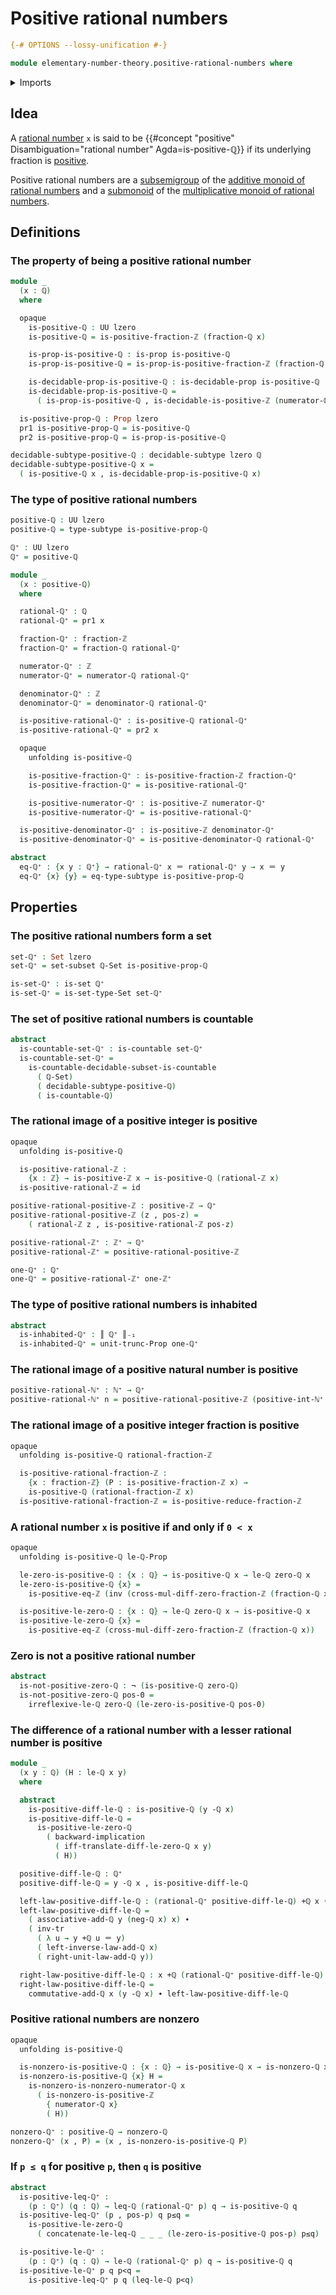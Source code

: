 # Positive rational numbers

```agda
{-# OPTIONS --lossy-unification #-}

module elementary-number-theory.positive-rational-numbers where
```

<details><summary>Imports</summary>

```agda
open import elementary-number-theory.addition-rational-numbers
open import elementary-number-theory.cross-multiplication-difference-integer-fractions
open import elementary-number-theory.difference-rational-numbers
open import elementary-number-theory.inequality-rational-numbers
open import elementary-number-theory.integer-fractions
open import elementary-number-theory.integers
open import elementary-number-theory.negative-integers
open import elementary-number-theory.nonzero-natural-numbers
open import elementary-number-theory.nonzero-rational-numbers
open import elementary-number-theory.positive-and-negative-integers
open import elementary-number-theory.positive-integer-fractions
open import elementary-number-theory.positive-integers
open import elementary-number-theory.rational-numbers
open import elementary-number-theory.strict-inequality-rational-numbers

open import foundation.cartesian-product-types
open import foundation.coproduct-types
open import foundation.decidable-propositions
open import foundation.decidable-subtypes
open import foundation.dependent-pair-types
open import foundation.function-types
open import foundation.identity-types
open import foundation.logical-equivalences
open import foundation.negation
open import foundation.propositional-truncations
open import foundation.propositions
open import foundation.sets
open import foundation.subtypes
open import foundation.transport-along-identifications
open import foundation.universe-levels

open import set-theory.countable-sets
```

</details>

## Idea

A [rational number](elementary-number-theory.rational-numbers.md) `x` is said to
be {{#concept "positive" Disambiguation="rational number" Agda=is-positive-ℚ}}
if its underlying fraction is
[positive](elementary-number-theory.positive-integer-fractions.md).

Positive rational numbers are a [subsemigroup](group-theory.subsemigroups.md) of
the
[additive monoid of rational numbers](elementary-number-theory.additive-group-of-rational-numbers.md)
and a [submonoid](group-theory.submonoids.md) of the
[multiplicative monoid of rational numbers](elementary-number-theory.multiplicative-monoid-of-rational-numbers.md).

## Definitions

### The property of being a positive rational number

```agda
module _
  (x : ℚ)
  where

  opaque
    is-positive-ℚ : UU lzero
    is-positive-ℚ = is-positive-fraction-ℤ (fraction-ℚ x)

    is-prop-is-positive-ℚ : is-prop is-positive-ℚ
    is-prop-is-positive-ℚ = is-prop-is-positive-fraction-ℤ (fraction-ℚ x)

    is-decidable-prop-is-positive-ℚ : is-decidable-prop is-positive-ℚ
    is-decidable-prop-is-positive-ℚ =
      ( is-prop-is-positive-ℚ , is-decidable-is-positive-ℤ (numerator-ℚ x))

  is-positive-prop-ℚ : Prop lzero
  pr1 is-positive-prop-ℚ = is-positive-ℚ
  pr2 is-positive-prop-ℚ = is-prop-is-positive-ℚ

decidable-subtype-positive-ℚ : decidable-subtype lzero ℚ
decidable-subtype-positive-ℚ x =
  ( is-positive-ℚ x , is-decidable-prop-is-positive-ℚ x)
```

### The type of positive rational numbers

```agda
positive-ℚ : UU lzero
positive-ℚ = type-subtype is-positive-prop-ℚ

ℚ⁺ : UU lzero
ℚ⁺ = positive-ℚ

module _
  (x : positive-ℚ)
  where

  rational-ℚ⁺ : ℚ
  rational-ℚ⁺ = pr1 x

  fraction-ℚ⁺ : fraction-ℤ
  fraction-ℚ⁺ = fraction-ℚ rational-ℚ⁺

  numerator-ℚ⁺ : ℤ
  numerator-ℚ⁺ = numerator-ℚ rational-ℚ⁺

  denominator-ℚ⁺ : ℤ
  denominator-ℚ⁺ = denominator-ℚ rational-ℚ⁺

  is-positive-rational-ℚ⁺ : is-positive-ℚ rational-ℚ⁺
  is-positive-rational-ℚ⁺ = pr2 x

  opaque
    unfolding is-positive-ℚ

    is-positive-fraction-ℚ⁺ : is-positive-fraction-ℤ fraction-ℚ⁺
    is-positive-fraction-ℚ⁺ = is-positive-rational-ℚ⁺

    is-positive-numerator-ℚ⁺ : is-positive-ℤ numerator-ℚ⁺
    is-positive-numerator-ℚ⁺ = is-positive-rational-ℚ⁺

  is-positive-denominator-ℚ⁺ : is-positive-ℤ denominator-ℚ⁺
  is-positive-denominator-ℚ⁺ = is-positive-denominator-ℚ rational-ℚ⁺

abstract
  eq-ℚ⁺ : {x y : ℚ⁺} → rational-ℚ⁺ x ＝ rational-ℚ⁺ y → x ＝ y
  eq-ℚ⁺ {x} {y} = eq-type-subtype is-positive-prop-ℚ
```

## Properties

### The positive rational numbers form a set

```agda
set-ℚ⁺ : Set lzero
set-ℚ⁺ = set-subset ℚ-Set is-positive-prop-ℚ

is-set-ℚ⁺ : is-set ℚ⁺
is-set-ℚ⁺ = is-set-type-Set set-ℚ⁺
```

### The set of positive rational numbers is countable

```agda
abstract
  is-countable-set-ℚ⁺ : is-countable set-ℚ⁺
  is-countable-set-ℚ⁺ =
    is-countable-decidable-subset-is-countable
      ( ℚ-Set)
      ( decidable-subtype-positive-ℚ)
      ( is-countable-ℚ)
```

### The rational image of a positive integer is positive

```agda
opaque
  unfolding is-positive-ℚ

  is-positive-rational-ℤ :
    {x : ℤ} → is-positive-ℤ x → is-positive-ℚ (rational-ℤ x)
  is-positive-rational-ℤ = id

positive-rational-positive-ℤ : positive-ℤ → ℚ⁺
positive-rational-positive-ℤ (z , pos-z) =
    ( rational-ℤ z , is-positive-rational-ℤ pos-z)

positive-rational-ℤ⁺ : ℤ⁺ → ℚ⁺
positive-rational-ℤ⁺ = positive-rational-positive-ℤ

one-ℚ⁺ : ℚ⁺
one-ℚ⁺ = positive-rational-ℤ⁺ one-ℤ⁺
```

### The type of positive rational numbers is inhabited

```agda
abstract
  is-inhabited-ℚ⁺ : ║ ℚ⁺ ║₋₁
  is-inhabited-ℚ⁺ = unit-trunc-Prop one-ℚ⁺
```

### The rational image of a positive natural number is positive

```agda
positive-rational-ℕ⁺ : ℕ⁺ → ℚ⁺
positive-rational-ℕ⁺ n = positive-rational-positive-ℤ (positive-int-ℕ⁺ n)
```

### The rational image of a positive integer fraction is positive

```agda
opaque
  unfolding is-positive-ℚ rational-fraction-ℤ

  is-positive-rational-fraction-ℤ :
    {x : fraction-ℤ} (P : is-positive-fraction-ℤ x) →
    is-positive-ℚ (rational-fraction-ℤ x)
  is-positive-rational-fraction-ℤ = is-positive-reduce-fraction-ℤ
```

### A rational number `x` is positive if and only if `0 < x`

```agda
opaque
  unfolding is-positive-ℚ le-ℚ-Prop

  le-zero-is-positive-ℚ : {x : ℚ} → is-positive-ℚ x → le-ℚ zero-ℚ x
  le-zero-is-positive-ℚ {x} =
    is-positive-eq-ℤ (inv (cross-mul-diff-zero-fraction-ℤ (fraction-ℚ x)))

  is-positive-le-zero-ℚ : {x : ℚ} → le-ℚ zero-ℚ x → is-positive-ℚ x
  is-positive-le-zero-ℚ {x} =
    is-positive-eq-ℤ (cross-mul-diff-zero-fraction-ℤ (fraction-ℚ x))
```

### Zero is not a positive rational number

```agda
abstract
  is-not-positive-zero-ℚ : ¬ (is-positive-ℚ zero-ℚ)
  is-not-positive-zero-ℚ pos-0 =
    irreflexive-le-ℚ zero-ℚ (le-zero-is-positive-ℚ pos-0)
```

### The difference of a rational number with a lesser rational number is positive

```agda
module _
  (x y : ℚ) (H : le-ℚ x y)
  where

  abstract
    is-positive-diff-le-ℚ : is-positive-ℚ (y -ℚ x)
    is-positive-diff-le-ℚ =
      is-positive-le-zero-ℚ
        ( backward-implication
          ( iff-translate-diff-le-zero-ℚ x y)
          ( H))

  positive-diff-le-ℚ : ℚ⁺
  positive-diff-le-ℚ = y -ℚ x , is-positive-diff-le-ℚ

  left-law-positive-diff-le-ℚ : (rational-ℚ⁺ positive-diff-le-ℚ) +ℚ x ＝ y
  left-law-positive-diff-le-ℚ =
    ( associative-add-ℚ y (neg-ℚ x) x) ∙
    ( inv-tr
      ( λ u → y +ℚ u ＝ y)
      ( left-inverse-law-add-ℚ x)
      ( right-unit-law-add-ℚ y))

  right-law-positive-diff-le-ℚ : x +ℚ (rational-ℚ⁺ positive-diff-le-ℚ) ＝ y
  right-law-positive-diff-le-ℚ =
    commutative-add-ℚ x (y -ℚ x) ∙ left-law-positive-diff-le-ℚ
```

### Positive rational numbers are nonzero

```agda
opaque
  unfolding is-positive-ℚ

  is-nonzero-is-positive-ℚ : {x : ℚ} → is-positive-ℚ x → is-nonzero-ℚ x
  is-nonzero-is-positive-ℚ {x} H =
    is-nonzero-is-nonzero-numerator-ℚ x
      ( is-nonzero-is-positive-ℤ
        { numerator-ℚ x}
        ( H))

nonzero-ℚ⁺ : positive-ℚ → nonzero-ℚ
nonzero-ℚ⁺ (x , P) = (x , is-nonzero-is-positive-ℚ P)
```

### If `p ≤ q` for positive `p`, then `q` is positive

```agda
abstract
  is-positive-leq-ℚ⁺ :
    (p : ℚ⁺) (q : ℚ) → leq-ℚ (rational-ℚ⁺ p) q → is-positive-ℚ q
  is-positive-leq-ℚ⁺ (p , pos-p) q p≤q =
    is-positive-le-zero-ℚ
      ( concatenate-le-leq-ℚ _ _ _ (le-zero-is-positive-ℚ pos-p) p≤q)

  is-positive-le-ℚ⁺ :
    (p : ℚ⁺) (q : ℚ) → le-ℚ (rational-ℚ⁺ p) q → is-positive-ℚ q
  is-positive-le-ℚ⁺ p q p<q =
    is-positive-leq-ℚ⁺ p q (leq-le-ℚ p<q)
```
